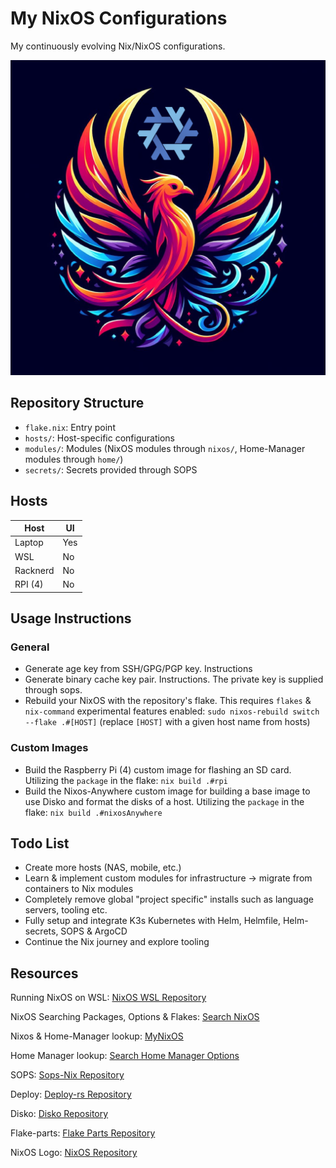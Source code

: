 # My NixOS Configurations

My continuously evolving Nix/NixOS configurations.

![Logo / Artwork](phoenix.png)

## Repository Structure

- `flake.nix`: Entry point
- `hosts/`: Host-specific configurations
- `modules/`: Modules (NixOS modules through `nixos/`, Home-Manager modules through `home/`)
- `secrets/`: Secrets provided through SOPS

## Hosts

| Host      | UI  |
|-----------|-----|
| Laptop    | Yes |
| WSL       | No  |
| Racknerd  | No  |
| RPI (4)   | No  |

## Usage Instructions

### General

- Generate age key from SSH/GPG/PGP key. Instructions
- Generate binary cache key pair. Instructions. The private key is supplied through sops.
- Rebuild your NixOS with the repository's flake. This requires `flakes` & `nix-command` experimental features enabled: `sudo nixos-rebuild switch --flake .#[HOST]` (replace `[HOST]` with a given host name from hosts)

### Custom Images

- Build the Raspberry Pi (4) custom image for flashing an SD card. Utilizing the `package` in the flake: `nix build .#rpi`
- Build the Nixos-Anywhere custom image for building a base image to use Disko and format the disks of a host. Utilizing the `package` in the flake: `nix build .#nixosAnywhere`

## Todo List

- Create more hosts (NAS, mobile, etc.)
- Learn & implement custom modules for infrastructure -> migrate from containers to Nix modules
- Completely remove global "project specific" installs such as language servers, tooling etc.
- Fully setup and integrate K3s Kubernetes with Helm, Helmfile, Helm-secrets, SOPS & ArgoCD
- Continue the Nix journey and explore tooling

## Resources

Running NixOS on WSL: [NixOS WSL Repository](https://github.com/nix-community/NixOS-WSL)

NixOS Searching Packages, Options & Flakes: [Search NixOS](https://search.nixos.org/packages)

Nixos & Home-Manager lookup: [MyNixOS](https://mynixos.com/)

Home Manager lookup: [Search Home Manager Options](https://mipmip.github.io/home-manager-option-search)

SOPS: [Sops-Nix Repository](https://github.com/Mic92/sops-nix)

Deploy: [Deploy-rs Repository](https://github.com/serokell/deploy-rs)

Disko: [Disko Repository](https://github.com/nix-community/disko)

Flake-parts: [Flake Parts Repository](https://flake.parts/)

NixOS Logo: [NixOS Repository](https://github.com/NixOS/nixos-artwork/blob/master/logo/white.png)
